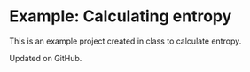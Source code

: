 
# Example: Calculating entropy

This is an example project created in class to calculate entropy.

Updated on GitHub.

